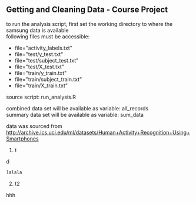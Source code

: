 ## Getting and Cleaning Data - Course Project

to run the analysis script, first set the working directory to where the samsung data is available  
following files must be accessible:  
* file="activity_labels.txt"
* file="test/y_test.txt"
* file="test/subject_test.txt"
* file="test/X_test.txt"
* file="train/y_train.txt"
* file="train/subject_train.txt"
* file="train/X_train.txt"

source script: run_analysis.R

combined data set will be available as variable: all_records  
summary data set will be available as variable: sum_data  


data was sourced from http://archive.ics.uci.edu/ml/datasets/Human+Activity+Recognition+Using+Smartphones 

1. t

d
   ```r
   lalala
   ```
2. t2

  hhh
